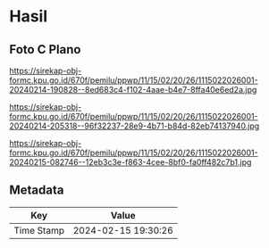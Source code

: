 # Hasil

## Foto C Plano

https://sirekap-obj-formc.kpu.go.id/670f/pemilu/ppwp/11/15/02/20/26/1115022026001-20240214-190828--8ed683c4-f102-4aae-b4e7-8ffa40e6ed2a.jpg

https://sirekap-obj-formc.kpu.go.id/670f/pemilu/ppwp/11/15/02/20/26/1115022026001-20240214-205318--96f32237-28e9-4b71-b84d-82eb74137940.jpg

https://sirekap-obj-formc.kpu.go.id/670f/pemilu/ppwp/11/15/02/20/26/1115022026001-20240215-082746--12eb3c3e-f863-4cee-8bf0-fa0ff482c7b1.jpg


## Metadata

| Key        | Value               |
| ---------- | ------------------- |
| Time Stamp | 2024-02-15 19:30:26 |



